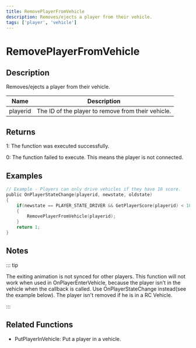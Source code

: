 ```yaml
---
title: RemovePlayerFromVehicle
description: Removes/ejects a player from their vehicle.
tags: ['player', 'vehicle']
---
```


# RemovePlayerFromVehicle

<TagLinks />

## Description

Removes/ejects a player from their vehicle.


| Name | Description |
|------|-------------|
|playerid | The ID of the player to remove from their vehicle.|


## Returns

 1: The function was executed successfully. 

 0: The function failed to execute. This means the player is not connected.


## Examples


```c
// Example - Players can only drive vehicles if they have 10 score.
public OnPlayerStateChange(playerid, newstate, oldstate)
{
    if(newstate == PLAYER_STATE_DRIVER && GetPlayerScore(playerid) < 10) // PlAYER_STATE_DRIVER = 2
    {
        RemovePlayerFromVehicle(playerid);
    }
    return 1;
}
```


## Notes

::: tip


 The exiting animation is not synced for other players.
 This function will not work when used in OnPlayerEnterVehicle, because the player isn't in the vehicle when the callback is called. Use OnPlayerStateChange instead(see the example below).
 The player isn't removed if he is in a RC Vehicle.

:::


## Related Functions


-  PutPlayerInVehicle: Put a player in a vehicle.